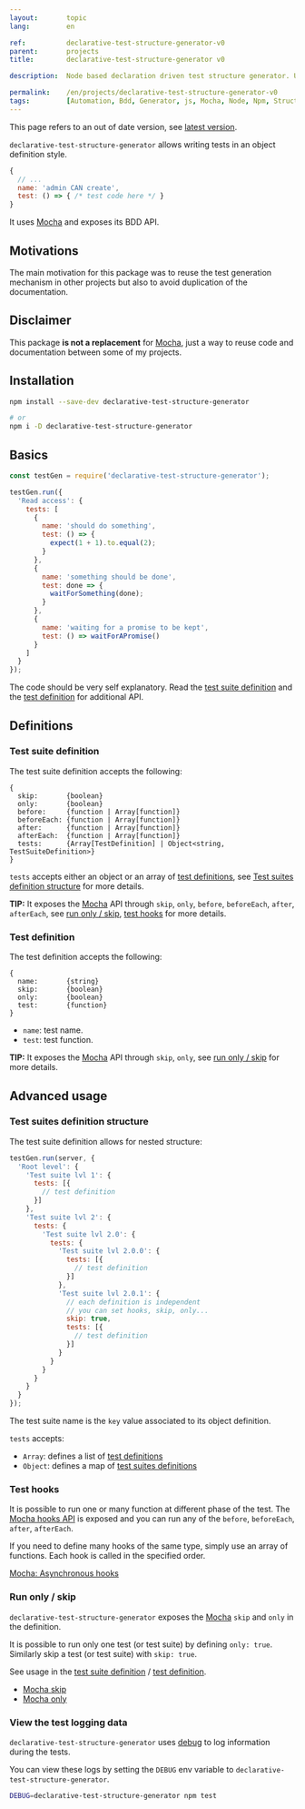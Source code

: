 ```yaml
---
layout:       topic
lang:         en

ref:          declarative-test-structure-generator-v0
parent:       projects
title:        declarative-test-structure-generator v0

description:  Node based declaration driven test structure generator. Used as dependency and central point for docs.

permalink:    /en/projects/declarative-test-structure-generator-v0
tags:         [Automation, Bdd, Generator, js, Mocha, Node, Npm, Structure, Test]
---
```


<div class="mer-js-alert alert alert-warning" role="alert">
  This page refers to an out of date version, see <a href="./declarative-test-structure-generator">latest version</a>.
</div>

`declarative-test-structure-generator` allows writing tests in an object definition style.


```js
{
  // ...
  name: 'admin CAN create',
  test: () => { /* test code here */ }
}
```

It uses [Mocha][mocha] and exposes its BDD API.

## Motivations

The main motivation for this package was to reuse the test generation mechanism in other projects
but also to avoid duplication of the documentation.

## Disclaimer

This package **is not a replacement** for [Mocha][mocha], just a way to reuse code and documentation between some of my projects.

## Installation

```bash
npm install --save-dev declarative-test-structure-generator

# or
npm i -D declarative-test-structure-generator
```

## Basics

```js
const testGen = require('declarative-test-structure-generator');

testGen.run({
  'Read access': {
    tests: [
      {
        name: 'should do something',
        test: () => {
          expect(1 + 1).to.equal(2);
        }
      },
      {
        name: 'something should be done',
        test: done => {
          waitForSomething(done);
        }
      },
      {
        name: 'waiting for a promise to be kept',
        test: () => waitForAPromise()
      }
    ]
  }
});
```

The code should be very self explanatory.
Read the [test suite definition](#test-suite-definition) and the [test definition](#test-definition) for additional API.

## Definitions

### Test suite definition

The test suite definition accepts the following:

```text
{
  skip:       {boolean}
  only:       {boolean}
  before:     {function | Array[function]}
  beforeEach: {function | Array[function]}
  after:      {function | Array[function]}
  afterEach:  {function | Array[function]}
  tests:      {Array[TestDefinition] | Object<string, TestSuiteDefinition>}
}
```

`tests` accepts either an object or an array of [test definitions](#test-definition),
see [Test suites definition structure](#test-suites-definition-structure) for more details.

**TIP:** It exposes the [Mocha][mocha] API through `skip`, `only`, `before`, `beforeEach`, `after`, `afterEach`,
see [run only / skip](#run-only--skip), [test hooks](#test-hooks) for more details.

### Test definition

The test definition accepts the following:

```text
{
  name:       {string}
  skip:       {boolean}
  only:       {boolean}
  test:       {function}
}
```

- `name`: test name.
- `test`: test function.

**TIP:** It exposes the [Mocha][mocha] API through `skip`, `only`,
see [run only / skip](#run-only--skip) for more details.

## Advanced usage

### Test suites definition structure

The test suite definition allows for nested structure:

```js
testGen.run(server, {
  'Root level': {
    'Test suite lvl 1': {
      tests: [{
        // test definition
      }]
    },
    'Test suite lvl 2': {
      tests: {
        'Test suite lvl 2.0': {
          tests: {
            'Test suite lvl 2.0.0': {
              tests: [{
                // test definition
              }]
            },
            'Test suite lvl 2.0.1': {
              // each definition is independent
              // you can set hooks, skip, only...
              skip: true,
              tests: [{
                // test definition
              }]
            }
          }
        }
      }
    }
  }
});
```

The test suite name is the `key` value associated to its object definition.

`tests` accepts:
- `Array`: defines a list of [test definitions](#test-definition)
- `Object`: defines a map of [test suites definitions](#test-suite-definition)

### Test hooks

It is possible to run one or many function at different phase of the test.
The [Mocha hooks API](https://mochajs.org/#hooks) is exposed and you can run any of the `before`, `beforeEach`, `after`, `afterEach`.

If you need to define many hooks of the same type, simply use an array of functions.
Each hook is called in the specified order.

[Mocha: Asynchronous hooks](https://mochajs.org/#asynchronous-hooks)

### Run only / skip

`declarative-test-structure-generator` exposes the [Mocha][mocha] `skip` and `only` in the definition.

It is possible to run only one test (or test suite) by defining `only: true`.
Similarly skip a test (or test suite) with `skip: true`.

See usage in the [test suite definition](#test-suite-definition) / [test definition](#test-definition).

- [Mocha skip](https://mochajs.org/#inclusive-tests)
- [Mocha only](https://mochajs.org/#exclusive-tests)

### View the test logging data

`declarative-test-structure-generator` uses [debug][debug] to log information during the tests.

You can view these logs by setting the `DEBUG` env variable to `declarative-test-structure-generator`.

```bash
DEBUG=declarative-test-structure-generator npm test
```

[debug]: https://www.npmjs.com/package/debug
[mocha]: https://mochajs.org/
